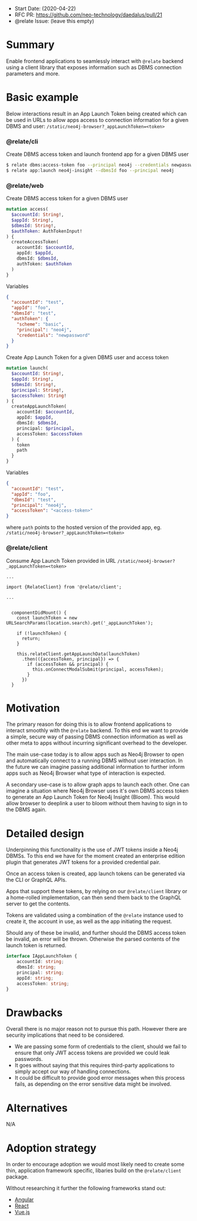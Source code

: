 - Start Date: (2020-04-22)
- RFC PR: https://github.com/neo-technology/daedalus/pull/21
- @relate Issue: (leave this empty)

# Summary

Enable frontend applications to seamlessly interact with `@relate` backend using a client library that exposes information such as DBMS connection parameters and more.

# Basic example
Below interactions result in an App Launch Token being created which can be used in URLs to allow apps access to connection information for a given DBMS and user: `/static/neo4j-browser?_appLaunchToken=<token>`

### @relate/cli
Create DBMS access token and launch frontend app for a given DBMS user
```bash
$ relate dbms:access-token foo --principal neo4j --credentials newpassword
$ relate app:launch neo4j-insight --dbmsId foo --principal neo4j
```

### @relate/web
Create DBMS access token for a given DBMS user
```GraphQL
mutation access(
  $accountId: String!,
  $appId: String!,
  $dbmsId: String!,
  $authToken: AuthTokenInput!
) {
  createAccessToken(
    accountId: $accountId,
    appId: $appId,
    dbmsId: $dbmsId,
    authToken: $authToken
  ) 
}
```
Variables
```JSON
{
  "accountId": "test",
  "appId": "foo",
  "dbmsId": "test",
  "authToken": {
    "scheme": "basic",
    "principal": "neo4j",
    "credentials": "newpassword"
  }
}
```

Create App Launch Token for a given DBMS user and access token
```GraphQL
mutation launch(
  $accountId: String!,
  $appId: String!,
  $dbmsId: String!,
  $principal: String!,
  $accessToken: String!
) {
  createAppLaunchToken(
    accountId: $accountId,
    appId: $appId,
    dbmsId: $dbmsId,
    principal: $principal,
    accessToken: $accessToken
  ) {
    token
    path
  } 
}
```
Variables
```JSON
{
  "accountId": "test",
  "appId": "foo",
  "dbmsId": "test",
  "principal": "neo4j",
  "accessToken": "<access-token>"
}
```
where `path` points to the hosted version of the provided app, eg. `/static/neo4j-browser?_appLaunchToken=<token>`


### @relate/client
Consume App Launch Token provided in URL `/static/neo4j-browser?_appLaunchToken=<token>`
```JSX
...

import {RelateClient} from '@relate/client';

...


  componentDidMount() {
    const launchToken = new URLSearchParams(location.search).get('_appLaunchToken');

    if (!launchToken) {
      return;
    }

    this.relateClient.getAppLaunchData(launchToken)
      .then(({accessToken, principal}) => {
        if (accessToken && principal) {
          this.onConnectModalSubmit(principal, accessToken);
        }
      })
  }

```


# Motivation
The primary reason for doing this is to allow frontend applications to interact smoothly with the `@relate` backend. To this end we want to provide a simple, secure way of passing DBMS connection information as well as other meta to apps without incurring significant overhead to the developer.

The main use-case today is to allow apps such as Neo4j Browser to open and automatically connect to a running DBMS without user interaction. In the future we can imagine passing additional information to further inform apps such as Neo4j Browser what type of interaction is expected.

A secondary use-case is to allow graph apps to launch each other. One can imagine a situation where Neo4j Browser uses it's own DBMS access token to generate an App Launch Token for Neo4j Insight (Bloom). This would allow browser to deeplink a user to bloom without them having to sign in to the DBMS again.

# Detailed design

Underpinning this functionality is the use of JWT tokens inside a Neo4j DBMSs. To this end we have for the moment created an enterprise edition plugin that generates JWT tokens for a provided credential pair.

Once an access token is created, app launch tokens can be generated via the CLI or GraphQL APIs.

Apps that support these tokens, by relying on our `@relate/client` library or a home-rolled implementation, can then send them back to the GraphQL server to get the contents.

Tokens are validated using a combination of the `@relate` instance used to create it, the account in use, as well as the app initiating the request.

Should any of these be invalid, and further should the DBMS access token be invalid, an error will be thrown. Otherwise the parsed contents of the launch token is returned.

```TypeScript
interface IAppLaunchToken {
    accountId: string;
    dbmsId: string;
    principal: string;
    appId: string;
    accessToken: string;
}
```

# Drawbacks

Overall there is no major reason not to pursue this path. However there are security implications that need to be considered.

- We are passing some form of credentials to the client, should we fail to ensure that only JWT access tokens are provided we could leak passwords.
- It goes without saying that this requires third-party applications to simply accept our way of handling connections.
- It could be difficult to provide good error messages when this process fails, as depending on the error sensitive data might be involved.

# Alternatives

N/A

# Adoption strategy

In order to encourage adoption we would most likely need to create some thin, application framework specific, libaries build on the `@relate/client` package.

Without researching it further the following frameworks stand out:
- [Angular](https://angular.io/)
- [React](https://reactjs.org/)
- [Vue.js](https://vuejs.org/)
